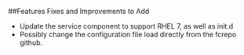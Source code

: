 ##Features Fixes and Improvements to Add

* Update the service component to support RHEL 7, as well as init.d
* Possibly change the configuration file load directly from the fcrepo github.
